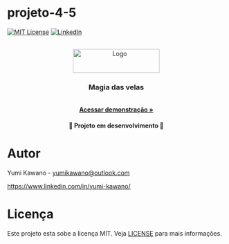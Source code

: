 # projeto-4-5
[![MIT License](https://img.shields.io/github/license/othneildrew/Best-README-Template.svg?style=for-the-badge
)](https://github.com/yumikawano/projeto4-5/blob/main/LICENSE)
[![LinkedIn](https://img.shields.io/badge/-LinkedIn-black.svg?style=for-the-badge&logo=linkedin&colorB=555)](https://www.linkedin.com/in/yumi-kawano/)


<br />
<div align="center">
    <a href="https://sad-cori-ec4c3e.netlify.app/">
    <img src="" alt="Logo" width="200" height="55">
  </a>

  <h3 align="center">Magia das velas</h3>

  <p align="center">
    <!-- Catálogo de produtos do Pet Mania onde o cliente pode se cadastrar e selecionar os produtos desejados para compras com maior comodidade. -->
    <br />
    <a href=""><strong>Acessar demonstração »</strong></a>
  </p>

  <h4 align="center"> 
    🚧  Projeto em desenvolvimento  🚧
  </h4>
</div>


# Autor
Yumi Kawano - yumikawano@outlook.com

https://www.linkedin.com/in/yumi-kawano/


# Licença

Este projeto esta sobe a licença MIT. Veja [LICENSE](https://github.com/yumikawano/projeto-4-5/blob/main/LICENSE) para mais informações.